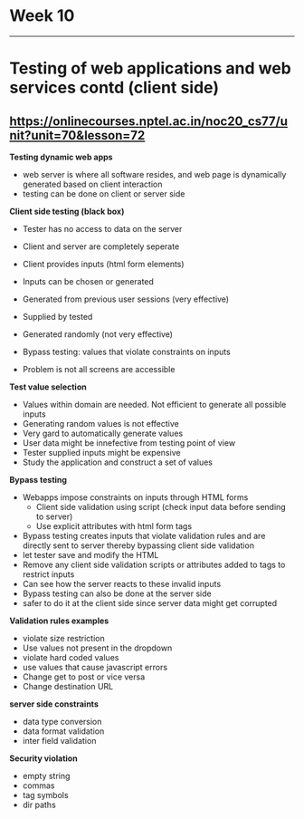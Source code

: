 # Week 10 
-------------------------------------------------------------------
# Testing of web applications and web services contd (client side)
https://onlinecourses.nptel.ac.in/noc20_cs77/unit?unit=70&lesson=72
-------------------------------------------------------------------

**Testing dynamic web apps**
* web server is where all software resides, and web page is dynamically generated based on client interaction
* testing can be done on client or server side

**Client side testing (black box)**
* Tester has no access to data on the server
* Client and server are completely seperate

* Client provides inputs (html form elements)
* Inputs can be chosen or generated
* Generated from previous user sessions (very effective)
* Supplied by tested
* Generated randomly (not very effective)
* Bypass testing: values that violate constraints on inputs
* Problem is not all screens are accessible

**Test value selection**
* Values within domain are needed. Not efficient to generate all possible inputs
* Generating random values is not effective
* Very gard to automatically generate values
* User data might be innefective from testing point of view
* Tester supplied inputs might be expensive
* Study the application and construct a set of values

**Bypass testing**
* Webapps impose constraints on inputs through HTML forms
  * Client side validation using script (check input data before sending to server)
  * Use explicit attributes with html form tags
* Bypass testing creates inputs that violate validation rules and are directly sent to server thereby bypassing client side validation
* let tester save and modify the HTML
* Remove any client side validation scripts or attributes added to tags to restrict inputs
* Can see how the server reacts to these invalid inputs
* Bypass testing can also be done at the server side
* safer to do it at the client side since server data might get corrupted

**Validation rules examples**
* violate size restriction
* Use values not present in the dropdown
* violate hard coded values
* use values that cause javascript errors
* Change get to post or vice versa
* Change destination URL

**server side constraints**
* data type conversion
* data format validation
* inter field validation

**Security violation**
* empty string
* commas
* tag symbols
* dir paths



    




